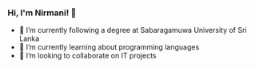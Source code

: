 ### Hi, I'm Nirmani! 👋



- 🔭 I’m currently following a degree at Sabaragamuwa University of Sri Lanka
- 🌱 I’m currently learning about programming languages
- 👯 I’m looking to collaborate on IT projects

